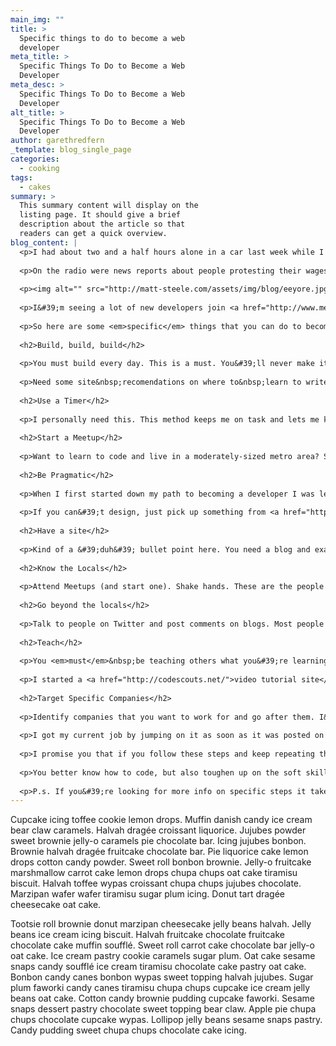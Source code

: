 ```yaml
---
main_img: ""
title: >
  Specific things to do to become a web
  developer
meta_title: >
  Specific Things To Do to Become a Web
  Developer
meta_desc: >
  Specific Things To Do to Become a Web
  Developer
alt_title: >
  Specific Things To Do to Become a Web
  Developer
author: garethredfern
_template: blog_single_page
categories:
  - cooking
tags:
  - cakes
summary: >
  This summary content will display on the
  listing page. It should give a brief
  description about the article so that
  readers can get a quick overview.
blog_content: |
  <p>I had about two and a half hours alone in a car last week while I was driving home from CSS Dev Conference and about a million things going through my head. I had just met a ton of the people that I have been learning from for a few years now, and it got me to thinking about how far I&#39;ve come.</p>
  
  <p>On the radio were news reports about people protesting their wages at fast food restaurants. I understand where they&#39;re coming from I guess, but I&#39;ve always felt that anyone with a cheap computer and a diligent plan can make some money in this world.</p>
  
  <p><img alt="" src="http://matt-steele.com/assets/img/blog/eeyore.jpg" style="height:205px; width:246px" /></p>
  
  <p>I&#39;m seeing a lot of new developers join <a href="http://www.meetup.com/Denver-Code-Club/">my Meetup</a> and they remind me of myself just a few short years ago. These people will absolutely make it in this world. They&#39;ll make it because they&#39;re spending their valuable Saturday mornings learning to write code. They saved up enough money to buy a laptop and they&#39;re on their way. They&#39;ll never work the protest line at a fast food restaurant.</p>
  
  <p>So here are some <em>specific</em> things that you can do to become a Front-end Developer. Follow these steps and repeat them over and over and over again. Eventually someone will notice you and give you a shot. Don&#39;t complain. Don&#39;t whine. Hustle. Write code everyday.</p>
  
  <h2>Build, build, build</h2>
  
  <p>You must build every day. This is a must. You&#39;ll never make it unless you have a few sites under your belt and can prove that you know what you&#39;re doing. Find things that interest you and build sites for those things. If you can&#39;t find any specific interest(?), build a site to share things on (blog, video tutorial site).</p>
  
  <p>Need some site&nbsp;recomendations on where to&nbsp;learn to write code? There&#39;s a million places. It&#39;s the internet. I like the tutorials <a href="http://css-tricks.com/">here</a>, <a href="http://frontendmasters.com/">here</a> and <a href="https://www.codeschool.com/">here</a>. But don&#39;t spend too much time watching tutorials. Let what you&#39;re building at the moment guide you to where you need to learn.</p>
  
  <h2>Use a Timer</h2>
  
  <p>I personally need this. This method keeps me on task and lets me know how long it takes me to get things done. I learn a minimum of 20 hours/wk after my day job. <strong>On the clock&nbsp;</strong>20 hours. If I stop to check Twitter or the news or whatever, then I stop the timer. It&#39;s easy to get distracted by other things that aren&#39;t your focus. Your focus is on web development,&nbsp;everything else is noise. <a href="https://www.toggl.com/">Here&#39;s</a> a free timer.</p>
  
  <h2>Start a Meetup</h2>
  
  <p>Want to learn to code and live in a moderately-sized metro area? Start a Meetup. I found <strike>53</strike> <strike>81</strike> 95 people who wanted to learn JS with me on Saturday mornings. A study group will keep you motivated and involved. Plus you&#39;ll meet a ton of people in your same exact shoes. Don&#39;t sit on the sidelines waiting for someone else to start one.</p>
  
  <h2>Be Pragmatic</h2>
  
  <p>When I first started down my path to becoming a developer I was learning everything under the sun: Node, SASS, Ruby, JS, CMS&#39;s...it was too much. There&#39;s a ton of acronyms out there in web development and I wanted to know them all. I was becoming a jack-of-all-trades, but a master of none. Focus on the essentials. Front-end: HTML, CSS, JS and pick a CMS (not Wordpress&hellip;kidding. Maybe.).&nbsp;</p>
  
  <p>If you can&#39;t design, just pick up something from <a href="http://themeforest.net/">Themeforest</a>. If you&#39;re not a designer, don&#39;t waste time trying to become one. Know how to create a multipage website, make some of it interactive and put it into a CMS. Repeat until the day you get a job.</p>
  
  <h2>Have a site</h2>
  
  <p>Kind of a &#39;duh&#39; bullet point here. You need a blog and examples of work. <strong>Build your own</strong>.&nbsp;Seriously: no WP templates. In addition to your personal site, create a &#39;hire-me&#39; site. You need to stand out from the crowd. This is the perfect place to show your personal side. There are 20,000 white guys out there named Matt with a beard and glasses. But what makes me different? What helps me stand out so that the next time I come across somebody&#39;s social media stream or whatever they say &#39;Ohhh, <em>THAT</em> Matt!&#39;. Find a way to stand apart from the crowd.</p>
  
  <h2>Know the Locals</h2>
  
  <p>Attend Meetups (and start one). Shake hands. These are the people that you&#39;ll be seeing for the rest of your career. Hang out with the people you want to be like. Hang out with people that are smarter than you.</p>
  
  <h2>Go beyond the locals</h2>
  
  <p>Talk to people on Twitter and post comments on blogs. Most people will ignore you, but that&#39;s ok. Screw &#39;em. Unfollow. Move on. You&#39;ll find a few that are willing to chat and that&#39;s all that matters. Any conferences you like? Go to them, and for Gods sake, don&#39;t stand alone during lunch. Find some ice breaker questions to ask people. Most people are awkward, weird and nervous just like you. People love to talk about themselves, so just have a few questions in your pocket to get things going and then shut up. Don&#39;t interrupt. Listen. Tech meet ups and conferences are full of the most interesting people.</p>
  
  <h2>Teach</h2>
  
  <p>You <em>must</em>&nbsp;be teaching others what you&#39;re learning. A blog is one way, but think beyond that. No one will read your blog. No one reads my blog. That&#39;s not the point. You need to document what you&#39;re learning for your own good.&nbsp;</p>
  
  <p>I started a <a href="http://codescouts.net/">video tutorial site</a> and that gave me two things: a site to build <em>and&nbsp;</em>a new medium to talk to people with. No one will know who you are and what you know unless you tell them. Teaching others may be the best way I&#39;ve ever learned anything.</p>
  
  <h2>Target Specific Companies</h2>
  
  <p>Identify companies that you want to work for and go after them. I&#39;ve built websites as a cover letters for companies I wanted to work for. It&#39;ll take a weekend away from you, but whether you get the job or not, it&#39;s 100% worth it. I wasn&#39;t qualified (and I knew that I wasn&#39;t), but it got me to the interview stage and with it, great feedback about what steps to take going forward. The person that gets the job will likely be more qualified than you. These are your lumps. Take them. Repeat.&nbsp;</p>
  
  <p>I got my current job by jumping on it as soon as it was posted on <a href="http://www.authenticjobs.com/">Authentic Jobs</a>. I asked for the earliest interview. The early bird gets the worm.&nbsp;Be ready.</p>
  
  <p>I promise you that if you follow these steps and keep repeating them over and over and over again, someone will eventually take a chance on you. It&#39;ll just be a chance, nothing more, but that&#39;s all you&#39;ll need because of all the sites you&#39;ve been building.</p>
  
  <p>You better know how to code, but also toughen up on the soft skills, too. People hire people, so be personable, let them know that you&#39;re a developer for hire and that you know what you&#39;re doing. Keep hustling and don&#39;t ever become the person protesting their minimum wage job.</p>
  
  <p>P.s. If you&#39;re looking for more info on specific steps it takes to become a developer, I highly recommend &quot;<a href="http://joshuakemp.blogspot.com/">No Degree, No Problem</a>&quot; by Josh Kemp. He comes from the backend developer point of view, but it&#39;s absolutely a great roadmap for any type of developer to follow.</p>
---
```











Cupcake icing toffee cookie lemon drops. Muffin danish candy ice cream bear claw caramels. Halvah dragée croissant liquorice. Jujubes powder sweet brownie jelly-o caramels pie chocolate bar. Icing jujubes bonbon. Brownie halvah dragée fruitcake chocolate bar. Pie liquorice cake lemon drops cotton candy powder. Sweet roll bonbon brownie. Jelly-o fruitcake marshmallow carrot cake lemon drops chupa chups oat cake tiramisu biscuit. Halvah toffee wypas croissant chupa chups jujubes chocolate. Marzipan wafer wafer tiramisu sugar plum icing. Donut tart dragée cheesecake oat cake.

Tootsie roll brownie donut marzipan cheesecake jelly beans halvah. Jelly beans ice cream icing biscuit. Halvah fruitcake chocolate fruitcake chocolate cake muffin soufflé. Sweet roll carrot cake chocolate bar jelly-o oat cake. Ice cream pastry cookie caramels sugar plum. Oat cake sesame snaps candy soufflé ice cream tiramisu chocolate cake pastry oat cake. Bonbon candy canes bonbon wypas sweet topping halvah jujubes. Sugar plum faworki candy canes tiramisu chupa chups cupcake ice cream jelly beans oat cake. Cotton candy brownie pudding cupcake faworki. Sesame snaps dessert pastry chocolate sweet topping bear claw. Apple pie chupa chups chocolate cupcake wypas. Lollipop jelly beans sesame snaps pastry. Candy pudding sweet chupa chups chocolate cake icing.
